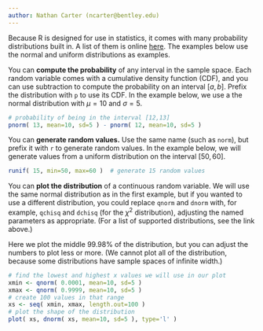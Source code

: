```yaml
---
author: Nathan Carter (ncarter@bentley.edu)
---
```


Because R is designed for use in statistics,
it comes with many probability distributions built in.
A list of them is online [here](https://cran.r-project.org/doc/manuals/r-release/R-intro.html#Probability-distributions).
The examples below use the normal and uniform distributions as examples.

You can **compute the probability** of any interval in the sample space.
Each random variable comes with a cumulative density function (CDF), and
you can use subtraction to compute the probability on an interval $[a,b]$.
Prefix the distribution with `p` to use its CDF.  In the example below,
we use a the normal distribution with $\mu=10$ and $\sigma=5$.

```R
# probability of being in the interval [12,13]
pnorm( 13, mean=10, sd=5 ) - pnorm( 12, mean=10, sd=5 )
```

You can **generate random values.**  Use the same name (such as `norm`),
but prefix it with `r` to generate random values.  In the example below,
we will generate values from a uniform distribution on the interval $[50,60]$.

```R
runif( 15, min=50, max=60 )  # generate 15 random values
```

You can **plot the distribution** of a continuous random variable.  We will use the
same normal distribution as in the first example, but if you wanted to use
a different distribution, you could replace `qnorm` and `dnorm` with, for example,
`qchisq` and `dchisq` (for the $\chi^2$ distribution),
adjusting the named parameters as appropriate.
(For a list of supported distributions, see the link above.)

Here we plot the middle 99.98% of the distribution, but you can adjust
the numbers to plot less or more.  (We cannot plot all of the distribution,
because some distributions have sample spaces of infinite width.)

```R
# find the lowest and highest x values we will use in our plot
xmin <- qnorm( 0.0001, mean=10, sd=5 )
xmax <- qnorm( 0.9999, mean=10, sd=5 )
# create 100 values in that range
xs <- seq( xmin, xmax, length.out=100 )
# plot the shape of the distribution
plot( xs, dnorm( xs, mean=10, sd=5 ), type='l' )
```
